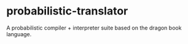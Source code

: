 # probabilistic-translator
A probabilistic compiler + interpreter suite based on the dragon book language.
